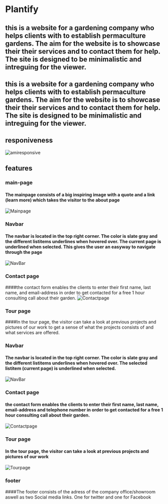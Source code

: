 # Plantify

## this is a website for a gardening company who helps clients with to establish permaculture gardens. The aim for the website is to showcase their their services and to contact them for help. The site is designed to be minimalistic and intreguing for the viewer.

## this is a website for a gardening company who helps clients with to establish permaculture gardens. The aim for the website is to showcase their their services and to contact them for help. The site is designed to be minimalistic and intreguing for the viewer.

## responiveness
![amiresponsive](../assets/images/amiresponsive.jpg)

## features

### main-page
#### The mainpage consists of a big inspiring image with a quote and a link (learn more) which takes the visitor to the about page
![Mainpage](../assets/images/mainpage.jpg)


### Navbar
#### The navbar is located in the top right corner. The color is slate gray and the different listitems underlines when hovered over. The current page is underlined when selected. This gives the user an easyway to navigate through the page
![NavBar](../assets/images/navbar.jpg)


### Contact page
####the contact form enables the clients to enter their first name, last name, and email-address in order to get contacted for a free 1 hour consulting call about their garden.
![Contactpage](../assets/images/contactpage.jpg)

### Tour page
####In the tour page, the visitor can take a look at previous projects and pictures of our work to get a sense of what the projects consists of and what services are offered.

### Navbar
#### The navbar is located in the top right corner. The color is slate gray and the different listitems underlines when hovered over. The selected listitem (current page) is underlined when selected. 
![NavBar](../assets/images/navbar.jpg)


### Contact page
#### the contact form enables the clients to enter their first name, last name, email-address and telephone number in order to get contacted for a free 1 hour consulting call about their garden. 
![Contactpage](../assets/images/contactpage.jpg)

### Tour page
#### In the tour page, the visitor can take a look at previous projects and pictures of our work

![Tourpage](../assets/images/tourpage.jpg)


### footer
####The footer consists of the adress of the company office/showroom aswell as two Social media links. One for twitter and one for Facebook








